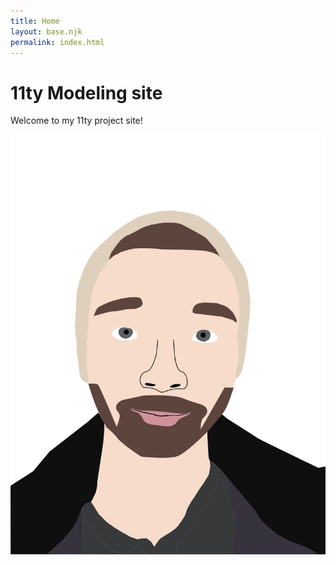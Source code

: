```yaml
---
title: Home
layout: base.njk
permalink: index.html
---
```


# 11ty Modeling site
Welcome to my 11ty project site!


<a href="./img/selfPortrait.jpg"></a>
![Profile Picture](./img/selfPortrait.jpg)

<p class=" "textBorder">

</p>